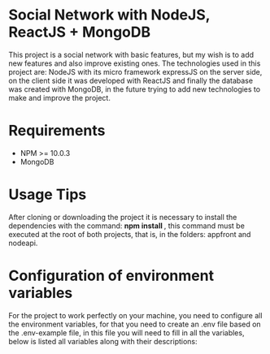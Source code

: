 # Social Network with NodeJS, ReactJS + MongoDB
This project is a social network with basic features, but my wish is to add new features and also improve existing ones. The technologies used in this project are: NodeJS with its micro framework expressJS on the server side, on the client side it was developed with ReactJS and finally the database was created with MongoDB, in the future trying to add new technologies to make and improve the project.

# Requirements
<div>
<ul>
  <li>NPM >= 10.0.3</li>
  <li>MongoDB</li>
<ul/> 
</div>  
  
# Usage Tips
After cloning or downloading the project it is necessary to install the dependencies with the command: <b> npm install </b>, this command must be executed at the root of both projects, that is, in the folders: appfront and nodeapi.

# Configuration of environment variables
For the project to work perfectly on your machine, you need to configure all the environment variables, for that you need to create an .env file based on the .env-example file, in this file you will need to fill in all the variables, below is listed all variables along with their descriptions:
